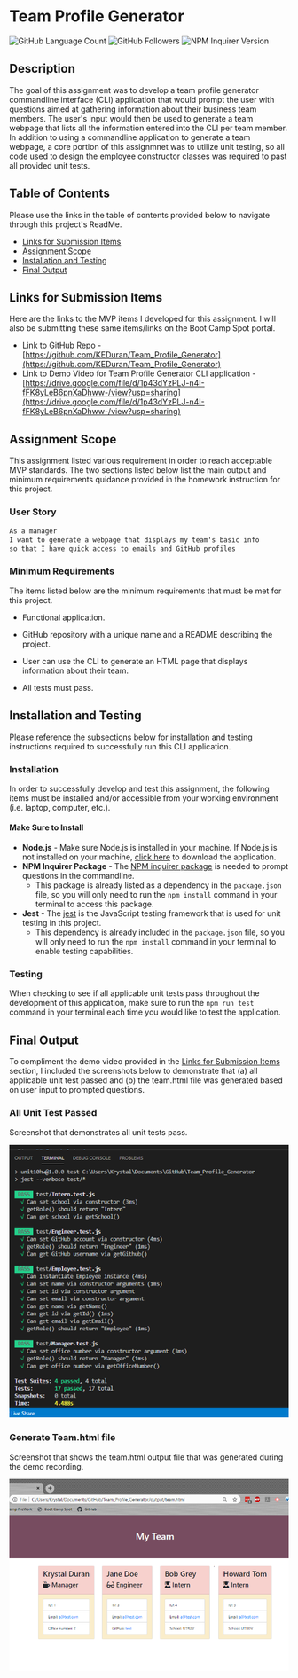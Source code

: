 # Team Profile Generator

![GitHub Language Count](https://img.shields.io/github/languages/count/KEDuran/Team_Profile_Generator?label=Languages%20Used&logo=GitHub)
![GitHub Followers](https://img.shields.io/github/followers/KEDuran?color=orange&label=Followers&logo=GitHub)
![NPM Inquirer Version](https://img.shields.io/npm/v/inquirer?color=green&label=NPM%20Inquirer&logo=NPM)

## Description

The goal of this assignment was to develop a team profile generator commandline interface (CLI) application that would prompt the user with questions aimed at gathering information about their business team members. The user's input would then be used to generate a team webpage that lists all the information entered into the CLI per team member. In addition to using a commandline application to generate a team webpage, a core portion of this assignmnet was to utilize unit testing, so all code used to design the employee constructor classes was required to past all provided unit tests.

## Table of Contents

Please use the links in the table of contents provided below to navigate through this project's ReadMe.

- [Links for Submission Items](#links-for-submission-items)
- [Assignment Scope](#assignment-scope)
- [Installation and Testing](#installation-and-testing)
- [Final Output](#final-output)

## Links for Submission Items

Here are the links to the MVP items I developed for this assignment. I will also be submitting these same items/links on the Boot Camp Spot portal.

- Link to GitHub Repo - [https://github.com/KEDuran/Team_Profile_Generator](https://github.com/KEDuran/Team_Profile_Generator)
- Link to Demo Video for Team Profile Generator CLI application - [https://drive.google.com/file/d/1p43dYzPLJ-n4I-fFK8yLeB6pnXaDhww-/view?usp=sharing](https://drive.google.com/file/d/1p43dYzPLJ-n4I-fFK8yLeB6pnXaDhww-/view?usp=sharing)

## Assignment Scope

This assignment listed various requirement in order to reach acceptable MVP standards. The two sections listed below list the main output and minimum requirements quidance provided in the homework instruction for this project.

### User Story

```
As a manager
I want to generate a webpage that displays my team's basic info
so that I have quick access to emails and GitHub profiles
```

### Minimum Requirements

The items listed below are the minimum requirements that must be met for this project.

- Functional application.

- GitHub repository with a unique name and a README describing the project.

- User can use the CLI to generate an HTML page that displays information about their team.

- All tests must pass.

## Installation and Testing

Please reference the subsections below for installation and testing instructions required to successfully run this CLI application.

### Installation

In order to successfully develop and test this assignment, the following items must be installed and/or accessible from your working environment (i.e. laptop, computer, etc.).

#### Make Sure to Install

- **Node.js** - Make sure Node.js is installed in your machine. If Node.js is not installed on your machine, [click here](https://nodejs.org/en/) to download the application.
- **NPM Inquirer Package** - The [NPM inquirer package](https://www.npmjs.com/package/inquirer) is needed to prompt questions in the commandline.
  - This package is already listed as a dependency in the `package.json` file, so you will only need to run the `npm install` command in your terminal to access this package.
- **Jest** - The [jest](https://jestjs.io/) is the JavaScript testing framework that is used for unit testing in this project.
  - This dependency is already included in the `package.json` file, so you will only need to run the `npm install` command in your terminal to enable testing capabilities.

### Testing

When checking to see if all applicable unit tests pass throughout the development of this application, make sure to run the `npm run test` command in your terminal each time you would like to test the application.

## Final Output

To compliment the demo video provided in the [Links for Submission Items](#links-for-submission-items) section, I included the screenshots below to demonstrate that (a) all applicable unit test passed and (b) the team.html file was generated based on user input to prompted questions.

### All Unit Test Passed

Screenshot that demonstrates all unit tests pass.

![Unit Test Pass](./images/unitTestsPass.png)

### Generate Team.html file

Screenshot that shows the team.html output file that was generated during the demo recording.

![Team.html Output](./images/teamHTMLoutput.png)
